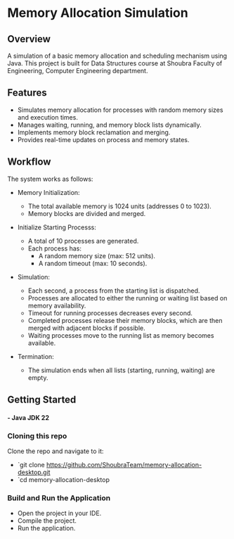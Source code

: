 # Memory Allocation Simulation

## Overview

A simulation of a basic memory allocation and scheduling mechanism using Java. This project is built for Data Structures course at Shoubra Faculty of Engineering, Computer Engineering department.

## Features

- Simulates memory allocation for processes with random memory sizes and execution times.
- Manages waiting, running, and memory block lists dynamically.
- Implements memory block reclamation and merging.
- Provides real-time updates on process and memory states.

## Workflow

The system works as follows:

- Memory Initialization:

  - The total available memory is 1024 units (addresses 0 to 1023).
  - Memory blocks are divided and merged.

- Initialize Starting Processs:

  - A total of 10 processes are generated.
  - Each process has:
    - A random memory size (max: 512 units).
    - A random timeout (max: 10 seconds).

- Simulation:

  - Each second, a process from the starting list is dispatched.
  - Processes are allocated to either the running or waiting list based on memory availability.
  - Timeout for running processes decreases every second.
  - Completed processes release their memory blocks, which are then merged with adjacent blocks if possible.
  - Waiting processes move to the running list as memory becomes available.

- Termination:
  - The simulation ends when all lists (starting, running, waiting) are empty.

## Getting Started

#### - Java JDK 22

### Cloning this repo

Clone the repo and navigate to it:

- `git clone https://github.com/ShoubraTeam/memory-allocation-desktop.git
- `cd memory-allocation-desktop

### Build and Run the Application

- Open the project in your IDE.
- Compile the project.
- Run the application.
